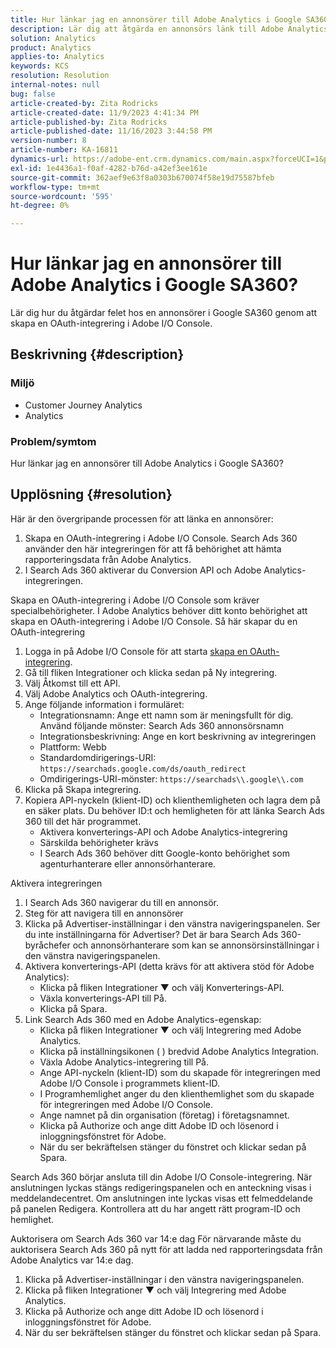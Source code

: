 ```yaml
---
title: Hur länkar jag en annonsörer till Adobe Analytics i Google SA360?
description: Lär dig att åtgärda en annonsörs länk till Adobe Analytics.
solution: Analytics
product: Analytics
applies-to: Analytics
keywords: KCS
resolution: Resolution
internal-notes: null
bug: false
article-created-by: Zita Rodricks
article-created-date: 11/9/2023 4:41:34 PM
article-published-by: Zita Rodricks
article-published-date: 11/16/2023 3:44:58 PM
version-number: 8
article-number: KA-16811
dynamics-url: https://adobe-ent.crm.dynamics.com/main.aspx?forceUCI=1&pagetype=entityrecord&etn=knowledgearticle&id=4b21d7d5-1e7f-ee11-8179-6045bd006b3d
exl-id: 1e4436a1-f0af-4282-b76d-a42ef3ee161e
source-git-commit: 362aef9e63f8a0303b670074f58e19d75587bfeb
workflow-type: tm+mt
source-wordcount: '595'
ht-degree: 0%

---
```


# Hur länkar jag en annonsörer till Adobe Analytics i Google SA360?


Lär dig hur du åtgärdar felet hos en annonsörer i Google SA360 genom att skapa en OAuth-integrering i Adobe I/O Console.

## Beskrivning {#description}


### <b>Miljö</b>

- Customer Journey Analytics
- Analytics 




### <b>Problem/symtom</b>

Hur länkar jag en annonsörer till Adobe Analytics i Google SA360?


## Upplösning {#resolution}


Här är den övergripande processen för att länka en annonsörer:

1. Skapa en OAuth-integrering i Adobe I/O Console. Search Ads 360 använder den här integreringen för att få behörighet att hämta rapporteringsdata från Adobe Analytics.
2. I Search Ads 360 aktiverar du Conversion API och Adobe Analytics-integreringen.


Skapa en OAuth-integrering i Adobe I/O Console som kräver specialbehörigheter. I Adobe Analytics behöver ditt konto behörighet att skapa en OAuth-integrering i Adobe I/O Console. Så här skapar du en OAuth-integrering

1. Logga in på Adobe I/O Console för att starta [skapa en OAuth-integrering](https://developer.adobe.com/developer-console/docs/guides/#!AdobeDocs/adobeio-auth/master/AuthenticationOverview/OAuthIntegration.md).
2. Gå till fliken Integrationer och klicka sedan på Ny integrering.
3. Välj Åtkomst till ett API.
4. Välj Adobe Analytics och OAuth-integrering.
5. Ange följande information i formuläret:
   - Integrationsnamn: Ange ett namn som är meningsfullt för dig. Använd följande mönster: Search Ads 360 annonsörsnamn
   - Integrationsbeskrivning: Ange en kort beskrivning av integreringen
   - Plattform: Webb
   - Standardomdirigerings-URI: `https://searchads.google.com/ds/oauth_redirect`
   - Omdirigerings-URI-mönster: `https://searchads\\.google\\.com`
6. Klicka på Skapa integrering.
7. Kopiera API-nyckeln (klient-ID) och klienthemligheten och lagra dem på en säker plats. Du behöver ID:t och hemligheten för att länka Search Ads 360 till det här programmet.
   - Aktivera konverterings-API och Adobe Analytics-integrering
   - Särskilda behörigheter krävs
   - I Search Ads 360 behöver ditt Google-konto behörighet som agenturhanterare eller annonsörhanterare.


Aktivera integreringen

1. I Search Ads 360 navigerar du till en annonsör.
2. Steg för att navigera till en annonsörer
3. Klicka på Advertiser-inställningar i den vänstra navigeringspanelen.    Ser du inte inställningarna för Advertiser? Det är bara Search Ads 360-byråchefer och annonsörhanterare som kan se annonsörsinställningar i den vänstra navigeringspanelen.
4. Aktivera konverterings-API (detta krävs för att aktivera stöd för Adobe Analytics):
   - Klicka på fliken Integrationer ▼ och välj Konverterings-API.
   - Växla konverterings-API till På.
   - Klicka på Spara.
5. Link Search Ads 360 med en Adobe Analytics-egenskap:
   - Klicka på fliken Integrationer ▼ och välj Integrering med Adobe Analytics.
   - Klicka på inställningsikonen ( ) bredvid Adobe Analytics Integration.
   - Växla Adobe Analytics-integrering till På.
   - Ange API-nyckeln (klient-ID) som du skapade för integreringen med Adobe I/O Console i programmets klient-ID.
   - I Programhemlighet anger du den klienthemlighet som du skapade för integreringen med Adobe I/O Console.
   - Ange namnet på din organisation (företag) i företagsnamnet.
   - Klicka på Authorize och ange ditt Adobe ID och lösenord i inloggningsfönstret för Adobe.
   - När du ser bekräftelsen stänger du fönstret och klickar sedan på Spara.


Search Ads 360 börjar ansluta till din Adobe I/O Console-integrering. När anslutningen lyckas stängs redigeringspanelen och en anteckning visas i meddelandecentret. Om anslutningen inte lyckas visas ett felmeddelande på panelen Redigera. Kontrollera att du har angett rätt program-ID och hemlighet.

Auktorisera om Search Ads 360 var 14:e dag För närvarande måste du auktorisera Search Ads 360 på nytt för att ladda ned rapporteringsdata från Adobe Analytics var 14:e dag.

1. Klicka på Advertiser-inställningar i den vänstra navigeringspanelen.
2. Klicka på fliken Integrationer ▼ och välj Integrering med Adobe Analytics.
3. Klicka på Authorize och ange ditt Adobe ID och lösenord i inloggningsfönstret för Adobe.
4. När du ser bekräftelsen stänger du fönstret och klickar sedan på Spara.
